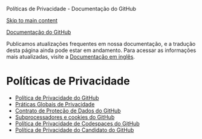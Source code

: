 Políticas de Privacidade - Documentação do GitHub

[Skip to main content](#main-content)

[](/pt)[Documentação do GitHub](/pt)

Publicamos atualizações frequentes em nossa documentação, e a tradução desta página ainda pode estar em andamento. Para acessar as informações mais atualizadas, visite a [Documentação em inglês](/en).

Políticas de Privacidade
==========

* [Política de Privacidade do GitHub](/pt/site-policy/privacy-policies/github-privacy-statement)
* [Práticas Globais de Privacidade](/pt/site-policy/privacy-policies/global-privacy-practices)
* [Contrato de Proteção de Dados do GitHub](/pt/site-policy/privacy-policies/github-data-protection-agreement)
* [Subprocessadores e cookies do GitHub](/pt/site-policy/privacy-policies/github-subprocessors-and-cookies)
* [Política de Privacidade de Codespaces do GitHub](/pt/site-policy/privacy-policies/github-codespaces-privacy-statement)
* [Política de Privacidade do Candidato do GitHub](/pt/site-policy/privacy-policies/github-candidate-privacy-policy)

